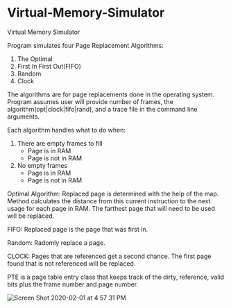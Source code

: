 # Virtual-Memory-Simulator

Virtual Memory Simulator

Program simulates four Page Replacement Algorithms: 
1. The Optimal
2. First In First Out(FIFO) 
3. Random
4. Clock

The algorithms are for page replacements done in the operating system. Program assumes user will provide 
number of frames, the algorithm(opt|clock|fifo|rand), and a trace file in the command line arguments.

Each algorithm handles what to do when:
1. There are empty frames to fill
    - Page is in RAM
    - Page is not in RAM
2. No empty frames
    - Page is in RAM
    - Page is not in RAM
    
Optimal Algorithm:
Replaced page is determined with the help of the map. Method calculates the
distance from this current instruction to the next usage for each page in
RAM. The farthest page that will need to be used will be replaced.

FIFO:
Replaced page is the page that was first in.

Random:
Radomly replace a page.

CLOCK:
Pages that are referenced get a second chance. The first page found that is not referenced will be replaced.

PTE is a page table entry class that keeps track of the dirty, reference, valid bits plus the frame number and page number.

![Screen Shot 2020-02-01 at 4 57 31 PM](https://user-images.githubusercontent.com/31720526/73600861-fd9f6b80-4513-11ea-8747-1e19e705d745.png)

